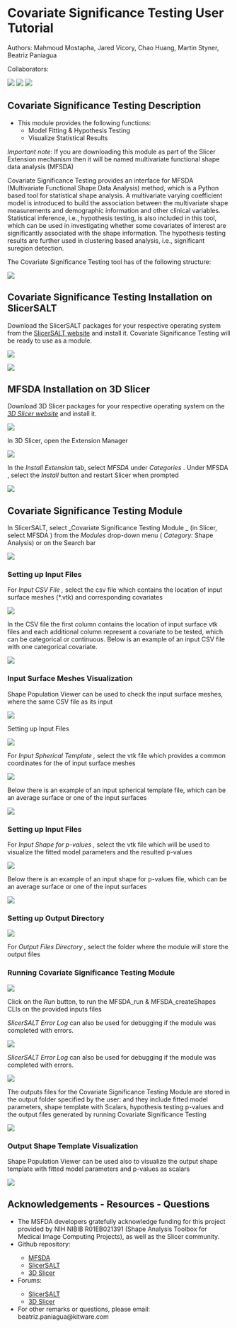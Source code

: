 # Covariate Significance Testing User Tutorial

Authors: Mahmoud Mostapha\, Jared Vicory\, Chao Huang\, Martin Styner\, Beatriz Paniagua 

Collaborators: 

![](img/SlicerSALT-SPHARM-PDM-Tutorial_0.png)
![](img/SlicerSALT-SPHARM-PDM-Tutorial_1.png)
![](img/SlicerSALT-SPHARM-PDM-Tutorial_2.png)

## Covariate Significance Testing Description

* This module provides the following functions:
  * Model Fitting & Hypothesis Testing
  * Visualize Statistical Results

_Important note_: If you are downloading this module as part of the Slicer Extension mechanism then it will be named multivariate functional shape data analysis \(MFSDA\)


Covariate Significance Testing    provides an interface for MFSDA \(Multivariate Functional Shape Data Analysis\) method\, which is a Python based tool for statistical shape analysis\. 
A multivariate varying coefficient model is introduced to build the association between the multivariate shape measurements and demographic information and other clinical variables\. Statistical inference\, i\.e\.\, hypothesis testing\, is also included in this tool\, which can be used in investigating whether some covariates of interest are significantly associated with the shape information\. The hypothesis testing results are further used in clustering based analysis\, i\.e\.\, significant suregion detection\.

The Covariate Significance Testing tool has of the following structure: 

![](img/SlicerSALT-CovarianceSignificanceTesting-Tutorial_25.png)

## Covariate Significance Testing Installation on SlicerSALT

Download the SlicerSALT packages for your respective operating system from the   [SlicerSALT website](http://salt.slicer.org/)   and install it\. Covariate Significance Testing will be ready to use as a module\.

![](img/SlicerSALT-CovarianceSignificanceTesting-Tutorial_3.png)

![](img/SlicerSALT-CovarianceSignificanceTesting-Tutorial_4.png)


## MFSDA Installation on 3D Slicer

  Download 3D Slicer packages for your respective operating system on the   _[3D Slicer website](https://www.slicer.org/)_   and install it\.

![](img/SlicerSALT-CovarianceSignificanceTesting-Tutorial_6.png)

  In 3D Slicer\, open the Extension Manager

![](img/SlicerSALT-CovarianceSignificanceTesting-Tutorial_7.png)


  In the    _Install Extension_    tab\, select    _MFSDA_    under    _Categories_ . Under    MFSDA   \, select the    _Install_    button and restart Slicer when prompted   

![](img/SlicerSALT-CovarianceSignificanceTesting-Tutorial_8.png)

## Covariate Significance Testing Module 

In SlicerSALT\, select    _Covariate Significance Testing Module _   \(in Slicer\, select    MFSDA   \) from the    _Modules_    drop\-down menu \(   _Category:_    Shape Analysis\) or on the Search bar 

![](img/SlicerSALT-CovarianceSignificanceTesting-Tutorial_9.png)

### Setting up Input Files

For    _Input CSV File_    _\,_       select the csv file which contains the location of input surface meshes \(\*\.vtk\) and corresponding covariates

![](img/SlicerSALT-CovarianceSignificanceTesting-Tutorial_10.png)

In the CSV file the first column contains the location of input surface vtk files and each additional column represent a covariate to be tested\, which can be categorical or continuous. Below is an example of an input CSV file with one categorical covariate.

![](img/SlicerSALT-CovarianceSignificanceTesting-Tutorial_11.png)

### Input Surface Meshes Visualization

Shape Population Viewer can be used to check the input surface meshes\, where the same CSV file as its input

![](img/SlicerSALT-CovarianceSignificanceTesting-Tutorial_12.png)

Setting up Input Files

![](img/SlicerSALT-CovarianceSignificanceTesting-Tutorial_13.png)


For    _Input Spherical Template_    _\,_       select the vtk file which provides a common coordinates for the of input surface meshes

![](img/SlicerSALT-CovarianceSignificanceTesting-Tutorial_14.png)

Below there is an example of an input spherical template file\, which can be an average surface or one of the input surfaces

![](img/SlicerSALT-CovarianceSignificanceTesting-Tutorial_15.png)

### Setting up Input Files

For    _Input Shape for p\-values_    _\,_       select the vtk file which will be used to visualize the fitted model parameters and the resulted p\-values

![](img/SlicerSALT-CovarianceSignificanceTesting-Tutorial_16.png)

Below there is an example of an input shape for p\-values file\, which can be an average surface or one of the input surfaces

![](img/SlicerSALT-CovarianceSignificanceTesting-Tutorial_17.png)


### Setting up Output Directory

![](img/SlicerSALT-CovarianceSignificanceTesting-Tutorial_18.png)

For    _Output Files Directory_    _\,_       select the folder where the module will store the output files

### Running Covariate Significance Testing Module 

![](img/SlicerSALT-CovarianceSignificanceTesting-Tutorial_19.png)

Click on the    _Run_       button\, to run the MFSDA\_run & MFSDA\_createShapes CLIs on the provided inputs files

 _SlicerSALT Error Log_    can also be used for debugging if the module was completed with errors\. 

![](img/SlicerSALT-CovarianceSignificanceTesting-Tutorial_20.png)

 _SlicerSALT Error Log_    can also be used for debugging if the module was completed with errors\. 

![](img/SlicerSALT-CovarianceSignificanceTesting-Tutorial_21.png)

The outputs files for the Covariate Significance Testing Module  are stored in the output folder specified by the user: and they include fitted model parameters, shape template with Scalars, hypothesis testing p\-values and the output files generated by running Covariate Significance Testing 

![](img/SlicerSALT-CovarianceSignificanceTesting-Tutorial_22.png)

### Output Shape Template Visualization

Shape Population Viewer can be used also to visualize the output shape template with fitted model parameters and p\-values as scalars

![](img/SlicerSALT-CovarianceSignificanceTesting-Tutorial_23.png)

## Acknowledgements \- Resources \- Questions

<ul>
  <li>The MSFDA developers gratefully acknowledge funding for this project provided by NIH NIBIB R01EB021391 (Shape Analysis Toolbox for Medical Image Computing Projects), as well as the Slicer community.</li>
  <li>Github repository:</li>
      <ul>
            <li><a href="https://github.com/DCBIA-OrthoLab/MFSDA_Python">MFSDA</a></li>
            <li><a href="https://salt.slicer.org">SlicerSALT</a></li>
            <li><a href="https://github.com/Slicer/Slicer">3D Slicer</a></li>
      </ul>
  <li>Forums:</li>
      <ul>
            <li><a href="https://discourse.slicer.org/t/about-the-slicersalt-category/47">SlicerSALT</a></li>
            <li><a href="https://discourse.slicer.org/">3D Slicer</a></li>
      </ul>
  <li>For other remarks or questions, please email: beatriz.paniagua@kitware.com</li>
</ul>
